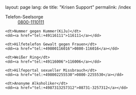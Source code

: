 layout: page
lang: de
title: "Krisen Support"
permalink: /index

<dl>
	<dt>Telefon-Seelsorge</dt>
	<dd><a href="tel:+498001110111">0800-1110111</a></dd>
	
	<dt>Nummer gegen Kummer(KiJu)</dt>
	<dd><a href="tel:+49116111">116111</a></dd>
	
	<dt>Hilfetelefon Gewalt gegen Frauen</dt>
	<dd><a href="tel:+49800116016">0800-116016</a></dd>
	
	<dt>Weißer Ring</dt>
	<dd><a href="tel:+49116006">116006</a></dd>
	
	<dt>Hilfeportal sexueller Missbrauch</dt>
	<dd><a href="tel:+498002255530">0800-2255530</a></dd>
	
	<dt>Anonyme Alkoholiker</dt>
	<dd><a href="tel:+4987313257312">08731-3257312</a></dd>
</dl>
